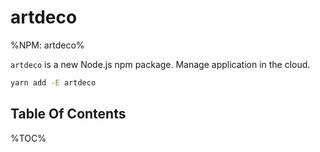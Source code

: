 # artdeco

%NPM: artdeco%

`artdeco` is a new Node.js npm package. Manage application in the cloud.

```sh
yarn add -E artdeco
```

## Table Of Contents

%TOC%
